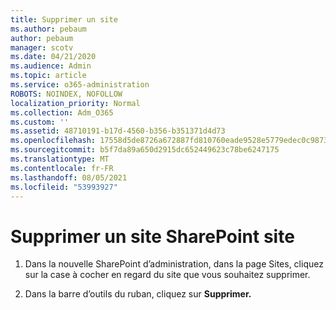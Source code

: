 ```yaml
---
title: Supprimer un site
ms.author: pebaum
author: pebaum
manager: scotv
ms.date: 04/21/2020
ms.audience: Admin
ms.topic: article
ms.service: o365-administration
ROBOTS: NOINDEX, NOFOLLOW
localization_priority: Normal
ms.collection: Adm_O365
ms.custom: ''
ms.assetid: 48710191-b17d-4560-b356-b351371d4d73
ms.openlocfilehash: 17558d5de8726a672887fd810760eade9528e5779edec0c98735df17d1e5ccc3
ms.sourcegitcommit: b5f7da89a650d2915dc652449623c78be6247175
ms.translationtype: MT
ms.contentlocale: fr-FR
ms.lasthandoff: 08/05/2021
ms.locfileid: "53993927"
---
```

# <a name="delete-a-sharepoint-site"></a>Supprimer un site SharePoint site

1. Dans la nouvelle SharePoint d’administration, dans la page Sites, cliquez sur la case à cocher en regard du site que vous souhaitez supprimer.
    
2. Dans la barre d’outils du ruban, cliquez sur **Supprimer.**
    

